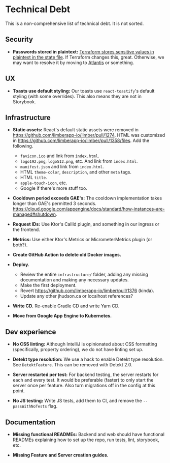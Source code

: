 # Technical Debt

This is a non-comprehensive list of technical debt.
It is not sorted.

## Security

- **Passwords stored in plaintext:**
  [Terraform stores sensitive values in plaintext in the state file](https://github.com/hashicorp/terraform/issues/516).
  If Terraform changes this, great.
  Otherwise, we may want to resolve it by moving to [Atlantis](https://www.runatlantis.io/) or something.

## UX

- **Toasts use default styling:**
  Our toasts use `react-toastify`'s default styling (with some overrides).
  This also means they are not in Storybook.

## Infrastructure

- **Static assets:**
  React's default static assets were removed in https://github.com/limberapp-io/limber/pull/1274.
  HTML was customized in https://github.com/limberapp-io/limber/pull/1358/files.
  Add the following.
  - `favicon.ico` and link from `index.html`.
  - `logo192.png`, `logo512.png`, etc. And link from `index.html`.
  - `manifest.json` and link from `index.html`.
  - HTML `theme-color`, `description`, and other `meta` tags.
  - HTML `title`.
  - `apple-touch-icon`, etc.
  - Google if there's more stuff too.

- **Cooldown period exceeds GAE's:**
  The cooldown implementation takes longer than GAE's permitted 3 seconds.
  https://cloud.google.com/appengine/docs/standard/how-instances-are-managed#shutdown.

- **Request IDs:**
  Use Ktor's CallId plugin, and something in our ingress or the frontend.

- **Metrics:**
  Use either Ktor's Metrics or MicrometerMetrics plugin (or both?).

- **Create GitHub Action to delete old Docker images.**

- **Deploy.**
  - Review the entire `infrastructure/` folder,
    adding any missing documentation and making any necessary updates.
  - Make the first deployment.
  - Revert https://github.com/limberapp-io/limber/pull/1376 (kinda).
  - Update any other jhudson.ca or localhost references?

- **Write CD.**
  Re-enable Gradle CD and write Yarn CD.

- **Move from Google App Engine to Kubernetes.**

## Dev experience

- **No CSS linting:**
  Although IntelliJ is opinionated about CSS formatting
  (specifically, property ordering),
  we do not have linting set up.

- **Detekt type resolution:**
  We use a hack to enable Detekt type resolution.
  See `DetektFeature`.
  This can be removed with Detekt 2.0.

- **Server restarted per test:**
  For backend testing, the server restarts for each and every test.
  It would be preferable (faster) to only start the server once per feature.
  Also turn migrations off in the config at this point.

- **No JS testing:**
  Write JS tests, add them to CI, and remove the `--passWithNoTests` flag.

## Documentation

- **Missing functional READMEs:**
  Backend and web should have functional READMEs
  explaining how to set up the repo, run tests, lint, storybook, etc.

- **Missing Feature and Server creation guides.**
